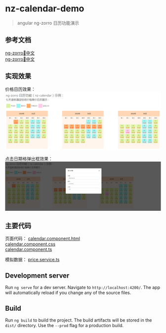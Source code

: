 
# nz-calendar-demo

> angular ng-zorro 日历功能演示

## 参考文档

[ng-zorro:calendar:中文](https://ng.ant.design/components/calendar/zh)  
[ng-zorro:calendar:中文](https://ng.ant.design/components/calendar/en)  

## 实现效果

价格日历效果：  
![Image text](https://raw.githubusercontent.com/dodobelieve/nz-calendar-demo/master/src/assets/img/main.png)  

点击日期格弹出框效果：  
![Image text](https://raw.githubusercontent.com/dodobelieve/nz-calendar-demo/master/src/assets/img/detail.png)  

## 主要代码

页面代码：
[calendar.component.html](https://github.com/dodobelieve/nz-calendar-demo/blob/master/src/app/pages/calendar/calendar.component.html)    
[calendar.component.css](https://github.com/dodobelieve/nz-calendar-demo/blob/master/src/app/pages/calendar/calendar.component.css)    
[calendar.component.ts](https://github.com/dodobelieve/nz-calendar-demo/blob/master/src/app/pages/calendar/calendar.component.ts)    

模拟数据：
[price.service.ts](https://github.com/dodobelieve/nz-calendar-demo/blob/master/src/app/services/price.service.ts)    

## Development server

Run `ng serve` for a dev server. Navigate to `http://localhost:4200/`. The app will automatically reload if you change any of the source files.

## Build

Run `ng build` to build the project. The build artifacts will be stored in the `dist/` directory. Use the `--prod` flag for a production build.


